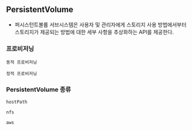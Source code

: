 ## PersistentVolume

- 퍼시스턴트볼륨 서브시스템은 사용자 및 관리자에게 스토리지 사용 방법에서부터 스토리지가 제공되는 방법에 대한 세부 사항을 추상화하는 API를 제공한다.

### 프로비저닝

`동적 프로비저닝`

`정적 프로비저닝`

### PersistentVolume 종류

`hostPath`

`nfs`

`aws`